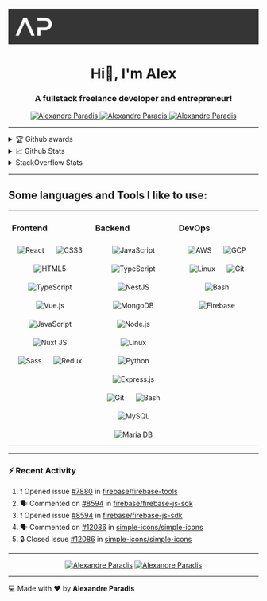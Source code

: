 
<!-- 
[![Years Badge](https://badges.pufler.dev/years/service-paradis)](https://github.com/service-paradis)
[![Updated Badge](https://badges.pufler.dev/updated/service-paradis/service-paradis)](https://github.com/service-paradis)
-->

<p>
  <img src="assets/banner.png" alt="Alexandre Paradis" /> 
</p>

<h1 align="center">
  Hi👋, I'm Alex
</h1>
<h3 align="center">
  A fullstack freelance developer and entrepreneur!
</h3>

<p align="center">
  <a href="mailto:service.paradis@gmail.com">
    <img src="https://img.shields.io/badge/-Alexandre%20Paradis-d14836?logo=gmail&logoColor=ffffff&link=mailto:service.paradis@gmail.com" alt="Alexandre Paradis" />
  </a> 
  <a href="https://linkedin.com/in/alexandre-paradis" target="_blank">
    <img src="https://img.shields.io/badge/-Alexandre%20Paradis-0077b5?logo=linkedin&link=https://linkedin.com/in/alexandre-paradis" alt="Alexandre Paradis" />
  </a> 
  <a href="https://stackoverflow.com/users/2774496/service-paradis" target="_blank">
    <img src="https://img.shields.io/badge/-Alexandre%20Paradis-fe7a16?logo=stackoverflow&logoColor=ffffff&link=https://stackoverflow.com/users/2774496/service-paradis"  alt="Alexandre Paradis" />
  </a>
</p>

<!-- 
<p align="left"> 
  <img src="https://komarev.com/ghpvc/?username=service-paradis&label=Profile%20views&color=0e75b6&style=flat" alt="Alexandre Paradis" /> 
</p>
-->

---

<details>
  <summary>🏆 Github awards</summary>
  
  <!-- ![Alexandre Paradis Github Trophy](https://github-profile-trophy.vercel.app/?username=service-paradis&theme=onedark) -->
  ![Alexandre Paradis Github Trophy](https://github-profile-trophy.vercel.app/?username=service-paradis&theme=onedark&title=PullRequest,Commit,Issues)
</details>

<details>
  <summary>📈 Github Stats</summary>
  
  ![Alexandre Paradis Github Stats](https://github-readme-stats.vercel.app/api?username=service-paradis&theme=onedark&count_private=true&show_icons=true&locale=en)
</details>

<!--
<details>
  <summary>🔧 Github Most used languages</summary>
  
  ![Alexandre Paradis Most used languages](https://github-readme-stats.vercel.app/api/top-langs?username=service-paradis&theme=onedark&count_private=true&show_icons=true&langs_count=10&locale=en&layout=compact&exclude_repo=plugin.image.thechive)
</details>
-->

<details>
  <summary>StackOverflow Stats</summary>
  
  ![Alexandre Paradis StackOverflow Stats](https://github-readme-stackoverflow.vercel.app/?userID=2774496&theme=dark&layout=compact)
</details>

---

## Some languages and Tools I like to use:
<table><tr><td valign="top" width="33%">

### Frontend  
<div align="center">  
<img style="margin: 10px" src="https://profilinator.rishav.dev/skills-assets/react-original-wordmark.svg" alt="React" height="50" />  
<img style="margin: 10px" src="https://profilinator.rishav.dev/skills-assets/css3-original-wordmark.svg" alt="CSS3" height="50" />  
<img style="margin: 10px" src="https://profilinator.rishav.dev/skills-assets/html5-original-wordmark.svg" alt="HTML5" height="50" />  
<img style="margin: 10px" src="https://profilinator.rishav.dev/skills-assets/typescript-original.svg" alt="TypeScript" height="50" />  
<img style="margin: 10px" src="https://profilinator.rishav.dev/skills-assets/vuejs-original-wordmark.svg" alt="Vue.js" height="50" />  
<img style="margin: 10px" src="https://profilinator.rishav.dev/skills-assets/javascript-original.svg" alt="JavaScript" height="50" />  
<img style="margin: 10px" src="https://profilinator.rishav.dev/skills-assets/nuxt.png" alt="Nuxt JS" height="50" />  
<img style="margin: 10px" src="https://profilinator.rishav.dev/skills-assets/sass-original.svg" alt="Sass" height="50" />  
<img style="margin: 10px" src="https://profilinator.rishav.dev/skills-assets/redux-original.svg" alt="Redux" height="50" />  
</div>

</td><td valign="top" width="33%">

### Backend  
<div align="center">  
<img style="margin: 10px" src="https://profilinator.rishav.dev/skills-assets/javascript-original.svg" alt="JavaScript" height="50" />  
<img style="margin: 10px" src="https://profilinator.rishav.dev/skills-assets/typescript-original.svg" alt="TypeScript" height="50" />   
<img style="margin: 10px" src="https://profilinator.rishav.dev/skills-assets/nestjs.svg" alt="NestJS" height="50" /> 
<img style="margin: 10px" src="https://profilinator.rishav.dev/skills-assets/mongodb-original-wordmark.svg" alt="MongoDB" height="50" />  
<img style="margin: 10px" src="https://profilinator.rishav.dev/skills-assets/nodejs-original-wordmark.svg" alt="Node.js" height="50" />  
<img style="margin: 10px" src="https://profilinator.rishav.dev/skills-assets/linux-original.svg" alt="Linux" height="50" />  
<img style="margin: 10px" src="https://profilinator.rishav.dev/skills-assets/python-original.svg" alt="Python" height="50" />  
<img style="margin: 10px" src="https://profilinator.rishav.dev/skills-assets/express-original-wordmark.svg" alt="Express.js" height="50" />  
<img style="margin: 10px" src="https://profilinator.rishav.dev/skills-assets/git-scm-icon.svg" alt="Git" height="50" />  
<img style="margin: 10px" src="https://profilinator.rishav.dev/skills-assets/gnu_bash-icon.svg" alt="Bash" height="50" />  
<img style="margin: 10px" src="https://profilinator.rishav.dev/skills-assets/mysql-original-wordmark.svg" alt="MySQL" height="50" />  
<img style="margin: 10px" src="https://profilinator.rishav.dev/skills-assets/mariadb.png" alt="Maria DB" height="50" />  
</div>

</td><td valign="top" width="33%">

### DevOps  
<div align="center">  
<img style="margin: 10px" src="https://profilinator.rishav.dev/skills-assets/amazonwebservices-original-wordmark.svg" alt="AWS" height="50" />  
<img style="margin: 10px" src="https://profilinator.rishav.dev/skills-assets/google_cloud-icon.svg" alt="GCP" height="50" />  
<img style="margin: 10px" src="https://profilinator.rishav.dev/skills-assets/linux-original.svg" alt="Linux" height="50" />  
<img style="margin: 10px" src="https://profilinator.rishav.dev/skills-assets/git-scm-icon.svg" alt="Git" height="50" />  
<img style="margin: 10px" src="https://profilinator.rishav.dev/skills-assets/gnu_bash-icon.svg" alt="Bash" height="50" />  
<img style="margin: 10px" src="https://profilinator.rishav.dev/skills-assets/firebase.png" alt="Firebase" height="50" />  
</div>

</td></tr></table>  

---

### :zap: Recent Activity
<!--START_SECTION:activity-->
1. ❗ Opened issue [#7880](https://github.com/firebase/firebase-tools/issues/7880) in [firebase/firebase-tools](https://github.com/firebase/firebase-tools)
2. 🗣 Commented on [#8594](https://github.com/firebase/firebase-js-sdk/issues/8594#issuecomment-2441407743) in [firebase/firebase-js-sdk](https://github.com/firebase/firebase-js-sdk)
3. ❗ Opened issue [#8594](https://github.com/firebase/firebase-js-sdk/issues/8594) in [firebase/firebase-js-sdk](https://github.com/firebase/firebase-js-sdk)
4. 🗣 Commented on [#12086](https://github.com/simple-icons/simple-icons/issues/12086#issuecomment-2435030538) in [simple-icons/simple-icons](https://github.com/simple-icons/simple-icons)
5. 🔒 Closed issue [#12086](https://github.com/simple-icons/simple-icons/issues/12086) in [simple-icons/simple-icons](https://github.com/simple-icons/simple-icons)
<!--END_SECTION:activity-->

---

<p align="center">
  <a href="https://paypal.me/paradisalexandre" target="_blank" style="display: inline-block;">
    <img src="https://img.shields.io/badge/-Paypal%20Me-00457c?logo=paypal&link=https://paypal.me/paradisalexandre" alt="Alexandre Paradis" />
  </a>
  <a href="https://github.com/sponsors/service-paradis" target="_blank" style="display: inline-block;">
    <img src="https://img.shields.io/badge/-Sponsor%20Me-fafbfc?logo=github-sponsors&link=https://github.com/sponsors/service-paradis" alt="Alexandre Paradis" />
  </a>
</p>

---

:computer: Made with :heart: by **Alexandre Paradis**
